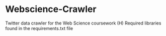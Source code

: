 # Webscience-Crawler
Twitter data crawler for the Web Science coursework (H)
Required libraries found in the requirements.txt file
